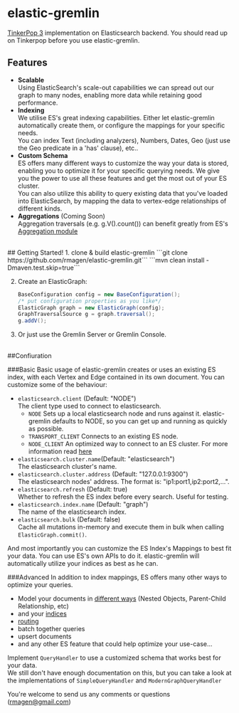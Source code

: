 # elastic-gremlin

[TinkerPop 3](http://tinkerpop.incubator.apache.org/docs/3.0.0-SNAPSHOT/) implementation on Elasticsearch backend. You should read up on Tinkerpop before you use elastic-gremlin.

## Features   
- **Scalable** <br> 
   Using ElasticSearch's scale-out capabilities we can spread out our graph to many nodes, enabling more data while retaining good performance.
- **Indexing** <br>
We utilise ES's great indexing capabilities. Either let elastic-gremlin automatically create them, or configure the mappings for your specific needs. <br> 
You can index Text (including analyzers), Numbers, Dates, Geo (just use the Geo predicate in a 'has' clause), etc..
- **Custom Schema** <br>
ES offers many different ways to customize the way your data is stored, enabling you to optimize it for your specific querying needs. We give you the power to use all these features and get the most out of your ES cluster.<br>
You can also utilize this ability to query existing data that you've loaded into ElasticSearch, by mapping the data to vertex-edge relationships of different kinds.
- **Aggregations** (Coming Soon) <br>
Aggregation traversals (e.g. g.V().count()) can benefit greatly from ES's [Aggregation module](https://www.elastic.co/guide/en/elasticsearch/reference/1.x/search-aggregations.html)

<br>
## Getting Started!
1. clone & build elastic-gremlin
    ```git clone https://github.com/rmagen/elastic-gremlin.git```
    ```mvn clean install -Dmaven.test.skip=true```
    
2. Create an ElasticGraph:
   
    ```java
    BaseConfiguration config = new BaseConfiguration();
    /* put configuration properties as you like*/
    ElasticGraph graph = new ElasticGraph(config);
    GraphTraversalSource g = graph.traversal();
    g.addV();
    ```
3. Or just use the Gremlin Server or Gremlin Console.

<br>
##Confiuration

###Basic
Basic usage of elastic-gremlin creates or uses an existing ES index, with each Vertex and Edge contained in its own document.
You can customize some of the behaviour:

- `elasticsearch.client` (Default: "NODE") <br>
   The client type used to connect to elasticsearch. 
  - `NODE` Sets up a local elasticsearch node and runs against it. elastic-gremlin defaults to NODE, so you can get up and running as quickly as possible.
  - `TRANSPORT_CLIENT` Connects to an existing ES node.
  - `NODE_CLIENT` An optimized way to connect to an ES cluster. 
For more information read [here](http://www.elastic.co/guide/en/elasticsearch/client/java-api/current/client.html)
- `elasticsearch.cluster.name`(Default: "elasticsearch")<br>
The elasticsearch cluster's name.
- `elasticsearch.cluster.address` (Default: "127.0.0.1:9300") <br>
The elasticsearch nodes' address. The format is: "ip1:port1,ip2:port2,...".
- `elasticsearch.refresh` (Default: true) <br>
Whether to refresh the ES index before every search. Useful for testing.
- `elasticsearch.index.name` (Default: "graph")<br>
The name of the elasticsearch index.
- `elasticsearch.bulk` (Default: false) <br>
Cache all mutations in-memory and execute them in bulk when calling `ElasticGraph.commit()`.

And most importantly you can customize the ES Index's Mappings to best fit your data. You can use ES's own APIs to do it. elastic-gremlin will automatically utilize your indices as best as he can.


###Advanced
In addition to index mappings, ES offers many other ways to optimize your queries.
- Model your documents in [different ways](https://www.elastic.co/guide/en/elasticsearch/guide/current/modeling-your-data.html) (Nested Objects, Parent-Child Relationship, etc)
- and your [indices](https://www.elastic.co/guide/en/elasticsearch/guide/current/time-based.html)
- [routing](https://www.elastic.co/blog/customizing-your-document-routing)
- batch together queries 
- upsert documents
- and any other ES feature that could help optimize your use-case...

Implement `QueryHandler` to use a customized schema that works best for your data. <br>
We still don't have enough documentation on this, but you can take a look at the implementations of `SimpleQueryHandler` and `ModernGraphQueryHandler`



You're welcome to send us any comments or questions (rmagen@gmail.com)



